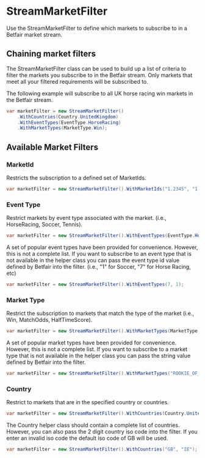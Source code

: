 # StreamMarketFilter
Use the StreamMarketFilter to define which markets to subscribe to in a Betfair market stream.

## Chaining market filters
The StreamMarketFilter class can be used to build up a list of criteria to filter the markets you subscribe
to in the Betfair stream. Only markets that meet all your filtered requirements will be subscribed to.

The following example will subscribe to all UK horse racing win markets in the Betfair stream.
```csharp
var marketFilter = new StreamMarketFilter()
    .WithCountries(Country.UnitedKingdom)
    .WithEventTypes(EventType.HorseRacing)
    .WithMarketTypes(MarketType.Win);
```

## Available Market Filters
### MarketId
Restricts the subscription to a defined set of MarketIds.
```csharp
var marketFilter = new StreamMarketFilter().WithMarketIds("1.2345", "1.9876");
```

### Event Type
Restrict markets by event type associated with the market. (i.e., HorseRacing, Soccer, Tennis).
```csharp
var marketFilter = new StreamMarketFilter().WithEventTypes(EventType.HorseRacing, EventType.Soccer);
```

A set of popular event types have been provided for convenience. However, this is not a complete list.
If you want to subscribe to an event type that is not available in the helper class you can pass the event type id value defined by Betfair into the filter. (i.e., "1" for Soccer, "7" for Horse Racing, etc)
<!-- For a full list of event types available see the ```ApiClient.GetEventTypes()``` method. -->
```csharp
var marketFilter = new StreamMarketFilter().WithEventTypes(7, 1);
```

### Market Type
Restrict the subscription to markets that match the type of the market (i.e., Win, MatchOdds, HalfTimeScore).
```csharp
var marketFilter = new StreamMarketFilter().WithMarketTypes(MarketType.Win, MarketType.Place);
```

A set of popular market types have been provided for convenience. However, this is not a complete list.
If you want to subscribe to a market type that is not available in the helper class you can pass the string value defined by Betfair into the filter.
<!-- For a full list of market types available see the ```ApiClient.GetMarketTypes()``` method. -->
```csharp
var marketFilter = new StreamMarketFilter().WithMarketTypes("ROOKIE_OF_THE_YEAR");
```

### Country
Restrict to markets that are in the specified country or countries.
```csharp
var marketFilter = new StreamMarketFilter().WithCountries(Country.UnitedKingdom, Country.Ireland);
```

The Country helper class should contain a complete list of countries. However, you can also pass the
2 digit country iso code into the filter. If you enter an invalid iso code the default iso code of GB will be used.
```csharp
var marketFilter = new StreamMarketFilter().WithCountries("GB", "IE");
```